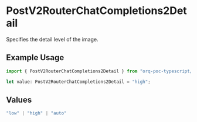 # PostV2RouterChatCompletions2Detail

Specifies the detail level of the image.

## Example Usage

```typescript
import { PostV2RouterChatCompletions2Detail } from "orq-poc-typescript/models/operations";

let value: PostV2RouterChatCompletions2Detail = "high";
```

## Values

```typescript
"low" | "high" | "auto"
```